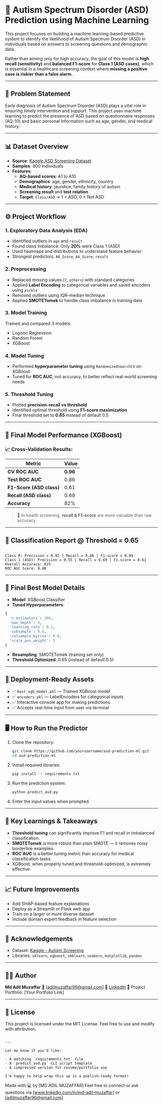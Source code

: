 # 🧠 Autism Spectrum Disorder (ASD) Prediction using Machine Learning

This project focuses on building a machine learning-based predictive system to identify the likelihood of Autism Spectrum Disorder (ASD) in individuals based on answers to screening questions and demographic data.

Rather than aiming only for high accuracy, the goal of this model is **high recall (sensitivity)** and **balanced F1-score** for **Class 1 (ASD cases)**, which is essential in a healthcare screening context where **missing a positive case is riskier than a false alarm**.

---

## 📌 Problem Statement

Early diagnosis of Autism Spectrum Disorder (ASD) plays a vital role in ensuring timely intervention and support. This project uses machine learning to predict the presence of ASD based on questionnaire responses (AQ-10) and basic personal information such as age, gender, and medical history.

---

## 📊 Dataset Overview

- **Source**: [Kaggle ASD Screening Dataset](https://www.kaggle.com/datasets/fabdelja/autism-screening-adults)
- **Samples**: 800 individuals
- **Features**:
  - **AQ-based scores**: A1 to A10
  - **Demographics**: age, gender, ethnicity, country
  - **Medical history**: jaundice, family history of autism
  - **Screening result** and **test relation**
  - **Target**: `Class/ASD` → 1 = ASD, 0 = Not ASD

---

## ⚙️ Project Workflow

### 1. **Exploratory Data Analysis (EDA)**
- Identified outliers in `age` and `result`
- Found class imbalance: Only **20%** were Class 1 (ASD)
- Used heatmaps and distributions to understand feature behavior
- Strongest predictors: `A6_Score`, `A4_Score`, `result`

### 2. **Preprocessing**
- Replaced missing values (`?`, `others`) with standard categories
- Applied **Label Encoding** to categorical variables and saved encoders using `pickle`
- Removed outliers using IQR-median technique
- Applied **SMOTETomek** to handle class imbalance in training data

### 3. **Model Training**
Trained and compared 3 models:
- Logistic Regression
- Random Forest
- XGBoost

### 4. **Model Tuning**
- Performed **hyperparameter tuning** using `RandomizedSearchCV` on XGBoost
- Tuned for **ROC AUC**, not accuracy, to better reflect real-world screening needs

### 5. **Threshold Tuning**
- Plotted **precision-recall vs threshold**
- Identified optimal threshold using **F1-score maximization**
- Final threshold set to **0.65** instead of default 0.5

---

## 🚀 Final Model Performance (XGBoost)

### 📈 Cross-Validation Results:
| Metric        | Value     |
|---------------|-----------|
| **CV ROC AUC**| **0.96**  | ← ⭐ Outstanding generalization ability |
| **Test ROC AUC** | 0.86   | ← Strong class separation |
| **F1-Score (ASD class)** | 0.61 | ← Balanced precision and recall |
| **Recall (ASD class)**   | 0.69 | ← High sensitivity (catches 69% ASD cases) |
| **Accuracy**  | 82%       |

> 📌 In health screening, **recall & F1-score** are more valuable than raw accuracy.

---

## 🧪 Classification Report @ Threshold = 0.65

```

Class 0: Precision = 0.92 | Recall = 0.86 | F1-score = 0.89
Class 1 (ASD): Precision = 0.55 | Recall = 0.69 | F1-score = 0.61
Overall Accuracy: 82%
ROC AUC Score: 0.86

````

---

## 🧠 Final Best Model Details

- **Model**: XGBoost Classifier
- **Tuned Hyperparameters**:
```python
{
  'n_estimators': 200,
  'max_depth': 9,
  'learning_rate': 0.1,
  'subsample': 0.8,
  'colsample_bytree': 0.8,
  'scale_pos_weight': 5
}
````

* **Resampling**: SMOTETomek (training set only)
* **Threshold Optimized**: 0.65 (instead of default 0.5)

---

## 💾 Deployment-Ready Assets

* ✅ `best_xgb_model.pkl` — Trained XGBoost model
* ✅ `encoders.pkl` — LabelEncoders for categorical inputs
* ✅ Interactive console app for making predictions
* ✅ Accepts real-time input from user via terminal

---

## 🖥️ How to Run the Predictor

1. Clone the repository:

   ```bash
   git clone https://github.com/yourusername/asd-prediction-ml.git
   cd asd-prediction-ml
   ```

2. Install required libraries:

   ```bash
   pip install -r requirements.txt
   ```

3. Run the prediction system:

   ```bash
   python predict_asd.py
   ```

4. Enter the input values when prompted.

---

## 📌 Key Learnings & Takeaways

* **Threshold tuning** can significantly improve F1 and recall in imbalanced classification.
* **SMOTETomek** is more robust than plain SMOTE — it removes noisy borderline examples.
* **ROC AUC** is a better tuning metric than accuracy for medical classification tasks.
* XGBoost, when properly tuned and threshold-optimized, is extremely effective.

---

## 📈 Future Improvements

* Add SHAP-based feature explanations
* Deploy as a Streamlit or Flask web app
* Train on a larger or more diverse dataset
* Include domain expert feedback in feature selection

---

## 🙌 Acknowledgements

* Dataset: [Kaggle - Autism Screening](https://www.kaggle.com/datasets/fabdelja/autism-screening-adults)
* Libraries: `sklearn`, `xgboost`, `imblearn`, `seaborn`, `matplotlib`, `pandas`

---

## 👨‍💻 Author

**Md Adil Muzaffar**
📧 \[[adilmuzaffar96@gmail.com](mailto:adilmuzaffar96@gmail.com)]
🔗 [LinkedIn](www.linkedin.com/in/md-adil-muzaffar)
📂 Project Portfolio: \[Your Portfolio Link]

---

## 📄 License

This project is licensed under the MIT License. Feel free to use and modify with attribution.

```

---

Let me know if you'd like:

- A matching `requirements.txt` file
- A `predict_asd.py` CLI script template
- A compressed version for resume/portfolio use

I'm happy to help wrap this up in a publish-ready format!
```


Made with 💻 by \[MD ADIL MUZAFFAR]
Feel free to connect or ask questions via \[www.linkedin.com/in/md-adil-muzaffar] or \[adilmuzaffar96@gmail.com].

```

